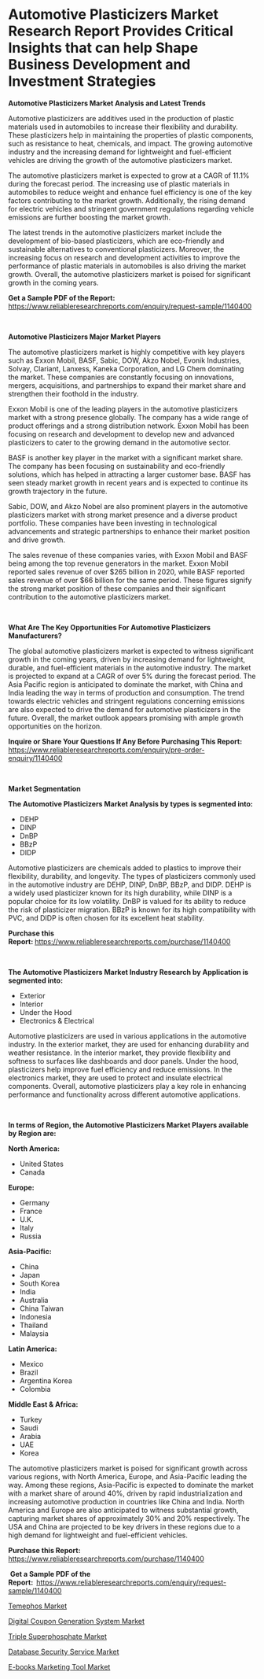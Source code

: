 <p><h1>Automotive Plasticizers Market Research Report Provides Critical Insights that can help Shape Business Development and Investment Strategies</h1></p><p><strong>Automotive Plasticizers Market Analysis and Latest Trends</strong></p>
<p><p>Automotive plasticizers are additives used in the production of plastic materials used in automobiles to increase their flexibility and durability. These plasticizers help in maintaining the properties of plastic components, such as resistance to heat, chemicals, and impact. The growing automotive industry and the increasing demand for lightweight and fuel-efficient vehicles are driving the growth of the automotive plasticizers market.</p><p>The automotive plasticizers market is expected to grow at a CAGR of 11.1% during the forecast period. The increasing use of plastic materials in automobiles to reduce weight and enhance fuel efficiency is one of the key factors contributing to the market growth. Additionally, the rising demand for electric vehicles and stringent government regulations regarding vehicle emissions are further boosting the market growth. </p><p>The latest trends in the automotive plasticizers market include the development of bio-based plasticizers, which are eco-friendly and sustainable alternatives to conventional plasticizers. Moreover, the increasing focus on research and development activities to improve the performance of plastic materials in automobiles is also driving the market growth. Overall, the automotive plasticizers market is poised for significant growth in the coming years.</p></p>
<p><strong>Get a Sample PDF of the Report:&nbsp;</strong> <a href="https://www.reliableresearchreports.com/enquiry/request-sample/1140400">https://www.reliableresearchreports.com/enquiry/request-sample/1140400</a></p>
<p>&nbsp;</p>
<p><strong>Automotive Plasticizers Major Market Players</strong></p>
<p><p>The automotive plasticizers market is highly competitive with key players such as Exxon Mobil, BASF, Sabic, DOW, Akzo Nobel, Evonik Industries, Solvay, Clariant, Lanxess, Kaneka Corporation, and LG Chem dominating the market. These companies are constantly focusing on innovations, mergers, acquisitions, and partnerships to expand their market share and strengthen their foothold in the industry.</p><p>Exxon Mobil is one of the leading players in the automotive plasticizers market with a strong presence globally. The company has a wide range of product offerings and a strong distribution network. Exxon Mobil has been focusing on research and development to develop new and advanced plasticizers to cater to the growing demand in the automotive sector.</p><p>BASF is another key player in the market with a significant market share. The company has been focusing on sustainability and eco-friendly solutions, which has helped in attracting a larger customer base. BASF has seen steady market growth in recent years and is expected to continue its growth trajectory in the future.</p><p>Sabic, DOW, and Akzo Nobel are also prominent players in the automotive plasticizers market with strong market presence and a diverse product portfolio. These companies have been investing in technological advancements and strategic partnerships to enhance their market position and drive growth.</p><p>The sales revenue of these companies varies, with Exxon Mobil and BASF being among the top revenue generators in the market. Exxon Mobil reported sales revenue of over $265 billion in 2020, while BASF reported sales revenue of over $66 billion for the same period. These figures signify the strong market position of these companies and their significant contribution to the automotive plasticizers market.</p></p>
<p>&nbsp;</p>
<p><strong>What Are The Key Opportunities For Automotive Plasticizers Manufacturers?</strong></p>
<p><p>The global automotive plasticizers market is expected to witness significant growth in the coming years, driven by increasing demand for lightweight, durable, and fuel-efficient materials in the automotive industry. The market is projected to expand at a CAGR of over 5% during the forecast period. The Asia Pacific region is anticipated to dominate the market, with China and India leading the way in terms of production and consumption. The trend towards electric vehicles and stringent regulations concerning emissions are also expected to drive the demand for automotive plasticizers in the future. Overall, the market outlook appears promising with ample growth opportunities on the horizon.</p></p>
<p><strong>Inquire or Share Your Questions If Any Before Purchasing This Report:</strong> <a href="https://www.reliableresearchreports.com/enquiry/pre-order-enquiry/1140400">https://www.reliableresearchreports.com/enquiry/pre-order-enquiry/1140400</a></p>
<p>&nbsp;</p>
<p><strong>Market Segmentation</strong></p>
<p><strong>The Automotive Plasticizers Market Analysis by types is segmented into:</strong></p>
<p><ul><li>DEHP</li><li>DINP</li><li>DnBP</li><li>BBzP</li><li>DIDP</li></ul></p>
<p><p>Automotive plasticizers are chemicals added to plastics to improve their flexibility, durability, and longevity. The types of plasticizers commonly used in the automotive industry are DEHP, DINP, DnBP, BBzP, and DIDP. DEHP is a widely used plasticizer known for its high durability, while DINP is a popular choice for its low volatility. DnBP is valued for its ability to reduce the risk of plasticizer migration. BBzP is known for its high compatibility with PVC, and DIDP is often chosen for its excellent heat stability.</p></p>
<p><strong>Purchase this Report:&nbsp;</strong><a href="https://www.reliableresearchreports.com/purchase/1140400">https://www.reliableresearchreports.com/purchase/1140400</a></p>
<p>&nbsp;</p>
<p><strong>The Automotive Plasticizers Market Industry Research by Application is segmented into:</strong></p>
<p><ul><li>Exterior</li><li>Interior</li><li>Under the Hood</li><li>Electronics & Electrical</li></ul></p>
<p><p>Automotive plasticizers are used in various applications in the automotive industry. In the exterior market, they are used for enhancing durability and weather resistance. In the interior market, they provide flexibility and softness to surfaces like dashboards and door panels. Under the hood, plasticizers help improve fuel efficiency and reduce emissions. In the electronics market, they are used to protect and insulate electrical components. Overall, automotive plasticizers play a key role in enhancing performance and functionality across different automotive applications.</p></p>
<p>&nbsp;</p>
<p><strong>In terms of Region, the Automotive Plasticizers Market Players available by Region are:</strong></p>
<p>
    <p> <strong> North America: </strong>
        <ul>
            <li>United States</li>
            <li>Canada</li>
        </ul>
        </p> 
    <p> <strong> Europe: </strong>
        <ul>
            <li>Germany</li>
            <li>France</li>
            <li>U.K.</li>
            <li>Italy</li>
            <li>Russia</li>
        </ul>
        </p> 
    <p> <strong> Asia-Pacific: </strong>
        <ul>
            <li>China</li>
            <li>Japan</li>
            <li>South Korea</li>
            <li>India</li>
            <li>Australia</li>
            <li>China Taiwan</li>
            <li>Indonesia</li>
            <li>Thailand</li>
            <li>Malaysia</li>
        </ul>
        </p> 
    <p> <strong> Latin America: </strong>
        <ul>
            <li>Mexico</li>
            <li>Brazil</li>
            <li>Argentina Korea</li>
            <li>Colombia</li>
        </ul>
        </p> 
    <p> <strong> Middle East & Africa: </strong>
        <ul>
            <li>Turkey</li>
            <li>Saudi</li>
            <li>Arabia</li>
            <li>UAE</li>
            <li>Korea</li>
        </ul>
    </p>
    </p>
<p><p>The automotive plasticizers market is poised for significant growth across various regions, with North America, Europe, and Asia-Pacific leading the way. Among these regions, Asia-Pacific is expected to dominate the market with a market share of around 40%, driven by rapid industrialization and increasing automotive production in countries like China and India. North America and Europe are also anticipated to witness substantial growth, capturing market shares of approximately 30% and 20% respectively. The USA and China are projected to be key drivers in these regions due to a high demand for lightweight and fuel-efficient vehicles.</p></p>
<p><strong>Purchase this Report: </strong><a href="https://www.reliableresearchreports.com/purchase/1140400">https://www.reliableresearchreports.com/purchase/1140400</a></p>
<p>&nbsp;<strong>Get a Sample PDF of the Report:&nbsp;&nbsp;</strong><a href="https://www.reliableresearchreports.com/enquiry/request-sample/1140400">https://www.reliableresearchreports.com/enquiry/request-sample/1140400</a></p>
<p><strong></strong></p>
<p><p><a href="https://issuu.com/reportprime-2/docs/temephos-market-size-2030.pptx">Temephos Market</a></p><p><a href="https://medium.com/@juliemoreno2007/digital-coupon-generation-system-nbsp-market-focuses-on-market-share-size-and-projected-forecast-be0fd73191bc">Digital Coupon Generation System Market</a></p><p><a href="https://issuu.com/reportprime-2/docs/triple-superphosphate-market-size-2030.pptx">Triple Superphosphate Market</a></p><p><a href="https://medium.com/@judyolson40/analyzing-database-security-service-market-global-industry-perspective-and-forecast-2024-to-2031-a4c687efd92d">Database Security Service Market</a></p><p><a href="https://medium.com/@judyolson40/e-books-marketing-tool-nbsp-market-focuses-on-market-share-size-and-projected-forecast-till-2031-e29325f1a118">E-books Marketing Tool Market</a></p></p>